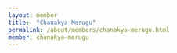 ```yaml
---
layout: member
title:  "Chanakya Merugu"
permalink: /about/members/chanakya-merugu.html
member: chanakya-merugu
---
```

